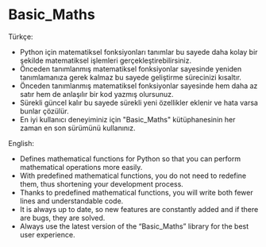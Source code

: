 # Basic_Maths

Türkçe:

* Python için matematiksel fonksiyonları tanımlar bu sayede daha kolay bir şekilde matematiksel işlemleri gerçekleştirebilirsiniz.
* Önceden tanımlanmış matematiksel fonksiyonlar sayesinde yeniden tanımlamanıza gerek kalmaz bu sayede geliştirme sürecinizi kısaltır.
* Önceden tanımlanmış matematiksel fonksiyonlar sayesinde hem daha az satır hem de anlaşılır bir kod yazmış olursunuz.
* Sürekli güncel kalır bu sayede sürekli yeni özellikler eklenir ve hata varsa bunlar çözülür.
* En iyi kullanıcı deneyiminiz için "Basic_Maths" kütüphanesinin her zaman en son sürümünü kullanınız.

English:

* Defines mathematical functions for Python so that you can perform mathematical operations more easily.
* With predefined mathematical functions, you do not need to redefine them, thus shortening your development process.
* Thanks to predefined mathematical functions, you will write both fewer lines and understandable code.
* It is always up to date, so new features are constantly added and if there are bugs, they are solved.
* Always use the latest version of the “Basic_Maths” library for the best user experience.
